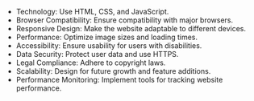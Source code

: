 - Technology: Use HTML, CSS, and JavaScript.
- Browser Compatibility: Ensure compatibility with major browsers.
- Responsive Design: Make the website adaptable to different devices.
- Performance: Optimize image sizes and loading times.
- Accessibility: Ensure usability for users with disabilities.
- Data Security: Protect user data and use HTTPS.
- Legal Compliance: Adhere to copyright laws.
- Scalability: Design for future growth and feature additions.
- Performance Monitoring: Implement tools for tracking website performance.
